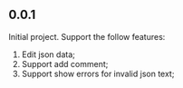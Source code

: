 ## 0.0.1

Initial project. Support the follow features:

1. Edit json data;
2. Support add comment;
3. Support show errors for invalid json text;
